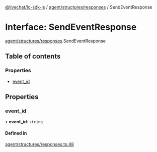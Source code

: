 [@livechat/lc-sdk-js](../README.md) / [agent/structures/responses](../modules/agent_structures_responses.md) / SendEventResponse

# Interface: SendEventResponse

[agent/structures/responses](../modules/agent_structures_responses.md).SendEventResponse

## Table of contents

### Properties

- [event\_id](agent_structures_responses.SendEventResponse.md#event_id)

## Properties

### event\_id

• **event\_id**: `string`

#### Defined in

[agent/structures/responses.ts:48](https://github.com/livechat/lc-sdk-js/blob/d267eeb/src/agent/structures/responses.ts#L48)
